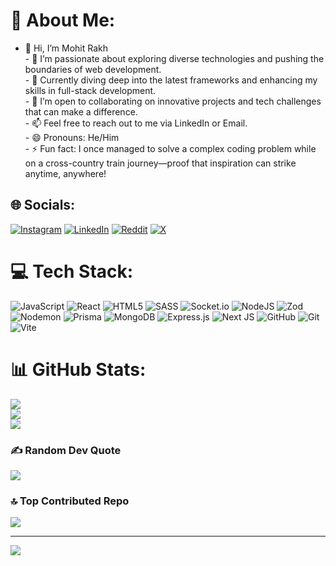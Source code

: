 # 💫 About Me:
- 👋 Hi, I’m Mohit Rakh<br>- 👀 I’m passionate about exploring diverse technologies and pushing the boundaries of web development.<br>- 🌱 Currently diving deep into the latest frameworks and enhancing my skills in full-stack development.<br>- 💞️ I’m open to collaborating on innovative projects and tech challenges that can make a difference.<br>- 📫 Feel free to reach out to me via LinkedIn or Email.<br>- 😄 Pronouns: He/Him<br>- ⚡  Fun fact: I once managed to solve a complex coding problem while on a cross-country train journey—proof that inspiration can strike anytime, anywhere!


## 🌐 Socials:
[![Instagram](https://img.shields.io/badge/Instagram-%23E4405F.svg?logo=Instagram&logoColor=white)](https://instagram.com/mohitrakh) [![LinkedIn](https://img.shields.io/badge/LinkedIn-%230077B5.svg?logo=linkedin&logoColor=white)](https://linkedin.com/in/mohit-rakh) [![Reddit](https://img.shields.io/badge/Reddit-%23FF4500.svg?logo=Reddit&logoColor=white)](https://reddit.com/user/mohitrakh) [![X](https://img.shields.io/badge/X-black.svg?logo=X&logoColor=white)](https://x.com/mohitrakh_) 

# 💻 Tech Stack:
![JavaScript](https://img.shields.io/badge/javascript-%23323330.svg?style=for-the-badge&logo=javascript&logoColor=%23F7DF1E) ![React](https://img.shields.io/badge/react-%2320232a.svg?style=for-the-badge&logo=react&logoColor=%2361DAFB) ![HTML5](https://img.shields.io/badge/html5-%23E34F26.svg?style=for-the-badge&logo=html5&logoColor=white) ![SASS](https://img.shields.io/badge/SASS-hotpink.svg?style=for-the-badge&logo=SASS&logoColor=white) ![Socket.io](https://img.shields.io/badge/Socket.io-black?style=for-the-badge&logo=socket.io&badgeColor=010101) ![NodeJS](https://img.shields.io/badge/node.js-6DA55F?style=for-the-badge&logo=node.js&logoColor=white) ![Zod](https://img.shields.io/badge/zod-%233068b7.svg?style=for-the-badge&logo=zod&logoColor=white) ![Nodemon](https://img.shields.io/badge/NODEMON-%23323330.svg?style=for-the-badge&logo=nodemon&logoColor=%BBDEAD) ![Prisma](https://img.shields.io/badge/Prisma-3982CE?style=for-the-badge&logo=Prisma&logoColor=white) ![MongoDB](https://img.shields.io/badge/MongoDB-%234ea94b.svg?style=for-the-badge&logo=mongodb&logoColor=white) ![Express.js](https://img.shields.io/badge/express.js-%23404d59.svg?style=for-the-badge&logo=express&logoColor=%2361DAFB) ![Next JS](https://img.shields.io/badge/Next-black?style=for-the-badge&logo=next.js&logoColor=white) ![GitHub](https://img.shields.io/badge/github-%23121011.svg?style=for-the-badge&logo=github&logoColor=white) ![Git](https://img.shields.io/badge/git-%23F05033.svg?style=for-the-badge&logo=git&logoColor=white) ![Vite](https://img.shields.io/badge/vite-%23646CFF.svg?style=for-the-badge&logo=vite&logoColor=white)
# 📊 GitHub Stats:
![](https://github-readme-stats.vercel.app/api?username=mohitrakh&theme=dark&hide_border=false&include_all_commits=false&count_private=false)<br/>
![](https://github-readme-streak-stats.herokuapp.com/?user=mohitrakh&theme=dark&hide_border=false)<br/>
![](https://github-readme-stats.vercel.app/api/top-langs/?username=mohitrakh&theme=dark&hide_border=false&include_all_commits=false&count_private=false&layout=compact)

### ✍️ Random Dev Quote
![](https://quotes-github-readme.vercel.app/api?type=horizontal&theme=radical)

### 🔝 Top Contributed Repo
![](https://github-contributor-stats.vercel.app/api?username=mohitrakh&limit=5&theme=dark&combine_all_yearly_contributions=true)

---
[![](https://visitcount.itsvg.in/api?id=mohitrakh&icon=0&color=0)](https://visitcount.itsvg.in)

<!-- Proudly created with GPRM ( https://gprm.itsvg.in ) -->

